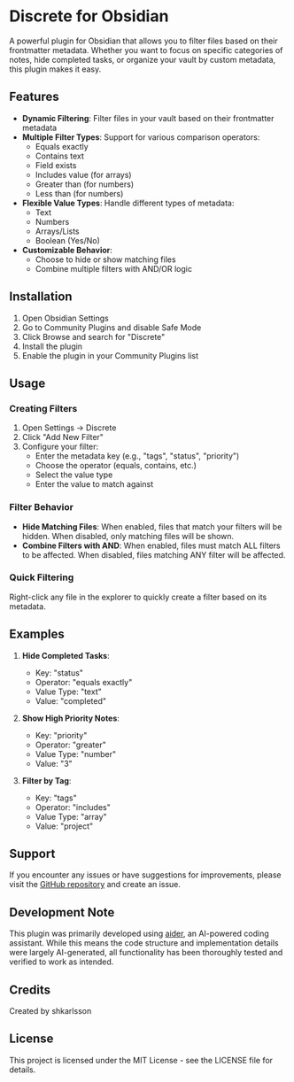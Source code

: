 # Discrete for Obsidian

A powerful plugin for Obsidian that allows you to filter files based on their frontmatter metadata. Whether you want to focus on specific categories of notes, hide completed tasks, or organize your vault by custom metadata, this plugin makes it easy.

## Features

- **Dynamic Filtering**: Filter files in your vault based on their frontmatter metadata
- **Multiple Filter Types**: Support for various comparison operators:
  - Equals exactly
  - Contains text
  - Field exists
  - Includes value (for arrays)
  - Greater than (for numbers)
  - Less than (for numbers)
- **Flexible Value Types**: Handle different types of metadata:
  - Text
  - Numbers
  - Arrays/Lists
  - Boolean (Yes/No)
- **Customizable Behavior**:
  - Choose to hide or show matching files
  - Combine multiple filters with AND/OR logic

## Installation

1. Open Obsidian Settings
2. Go to Community Plugins and disable Safe Mode
3. Click Browse and search for "Discrete"
4. Install the plugin
5. Enable the plugin in your Community Plugins list

## Usage

### Creating Filters

1. Open Settings → Discrete
2. Click "Add New Filter"
3. Configure your filter:
   - Enter the metadata key (e.g., "tags", "status", "priority")
   - Choose the operator (equals, contains, etc.)
   - Select the value type
   - Enter the value to match against

### Filter Behavior

- **Hide Matching Files**: When enabled, files that match your filters will be hidden. When disabled, only matching files will be shown.
- **Combine Filters with AND**: When enabled, files must match ALL filters to be affected. When disabled, files matching ANY filter will be affected.

### Quick Filtering

Right-click any file in the explorer to quickly create a filter based on its metadata.

## Examples

1. **Hide Completed Tasks**:
   - Key: "status"
   - Operator: "equals exactly"
   - Value Type: "text"
   - Value: "completed"

2. **Show High Priority Notes**:
   - Key: "priority"
   - Operator: "greater"
   - Value Type: "number"
   - Value: "3"

3. **Filter by Tag**:
   - Key: "tags"
   - Operator: "includes"
   - Value Type: "array"
   - Value: "project"

## Support

If you encounter any issues or have suggestions for improvements, please visit the [GitHub repository](https://github.com/shkarlsson/obsidian-discrete) and create an issue.

## Development Note

This plugin was primarily developed using [aider](https://aider.chat), an AI-powered coding assistant. While this means the code structure and implementation details were largely AI-generated, all functionality has been thoroughly tested and verified to work as intended.

## Credits

Created by shkarlsson

## License

This project is licensed under the MIT License - see the LICENSE file for details.
